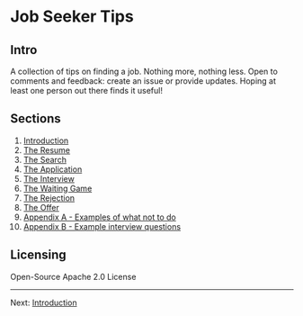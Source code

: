 # Job Seeker Tips

## Intro

A collection of tips on finding a job. Nothing more, nothing less. Open to comments and feedback: create an issue or provide updates. Hoping at least one person out there finds it useful!

## Sections

1. [Introduction](sections/01-introduction.md)
2. [The Resume](sections/02-the-resume.md)
3. [The Search](sections/03-the-search.md)
4. [The Application](sections/04-the-application.md)
5. [The Interview](sections/05-the-interview.md)
6. [The Waiting Game](sections/06-the-waiting-game.md)
7. [The Rejection](sections/07-the-rejection.md)
8. [The Offer](sections/08-the-offer.md)
9. [Appendix A - Examples of what not to do](sections/10-examples-of-what-not-to-do.md)
10. [Appendix B - Example interview questions](sections/11-example-interview-questions.md)

## Licensing

Open-Source Apache 2.0 License

---

Next: [Introduction](sections/01-introduction.md)
